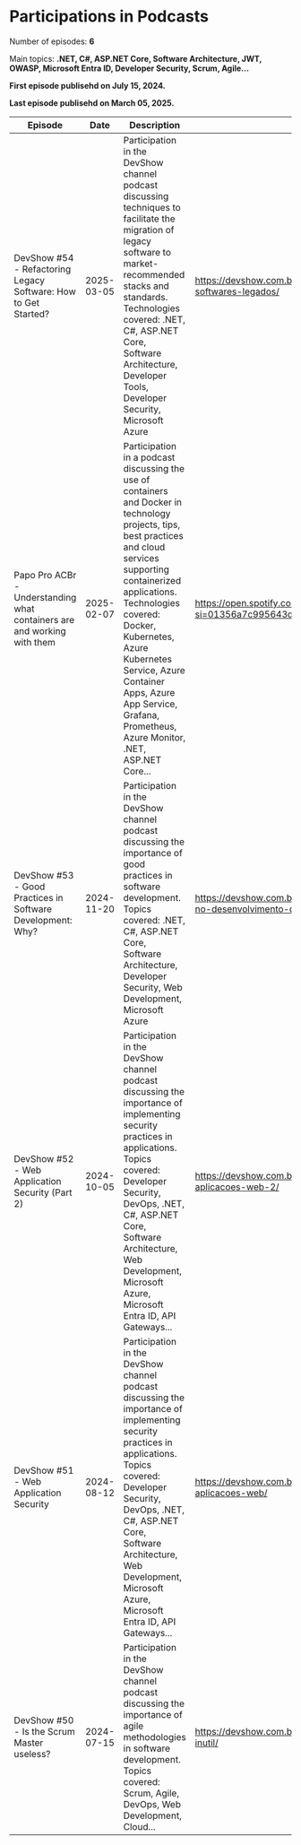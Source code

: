 # Participations in Podcasts

Number of episodes: **6**

Main topics: **.NET, C#, ASP.NET Core, Software Architecture, JWT, OWASP, Microsoft Entra ID, Developer Security, Scrum, Agile...**

**First episode publisehd on July 15, 2024.**

**Last episode publisehd on March 05, 2025.**

| Episode | Date | Description | Link |
| ------------| ---- | ------------ | ---- |
| DevShow #54 - Refactoring Legacy Software: How to Get Started? | 2025-03-05 | Participation in the DevShow channel podcast discussing techniques to facilitate the migration of legacy software to market-recommended stacks and standards.<br/>Technologies covered: .NET, C#, ASP.NET Core, Software Architecture, Developer Tools, Developer Security, Microsoft Azure | https://devshow.com.br/episode/devshow-54-refatoracao-softwares-legados/ |
| Papo Pro ACBr - Understanding what containers are and working with them | 2025-02-07 | Participation in a podcast discussing the use of containers and Docker in technology projects, tips, best practices and cloud services supporting containerized applications.<br/>Technologies covered: Docker, Kubernetes, Azure Kubernetes Service, Azure Container Apps, Azure App Service, Grafana, Prometheus, Azure Monitor, .NET, ASP.NET Core... | https://open.spotify.com/episode/5OVA7T51jx8SPOBguUFUAS?si=01356a7c995643d3&nd=1&dlsi=3e1c034c80dc4d1e |
| DevShow #53 - Good Practices in Software Development: Why? | 2024-11-20 | Participation in the DevShow channel podcast discussing the importance of good practices in software development.<br/>Topics covered: .NET, C#, ASP.NET Core, Software Architecture, Developer Security, Web Development, Microsoft Azure | https://devshow.com.br/episode/devshow-53-boas-praticas-no-desenvolvimento-de-software/ |
| DevShow #52 - Web Application Security (Part 2) | 2024-10-05 | Participation in the DevShow channel podcast discussing the importance of implementing security practices in applications.<br/>Topics covered: Developer Security, DevOps, .NET, C#, ASP.NET Core, Software Architecture, Web Development, Microsoft Azure, Microsoft Entra ID, API Gateways... | https://devshow.com.br/episode/devshow-52-seguranca-aplicacoes-web-2/ |
| DevShow #51 - Web Application Security | 2024-08-12 | Participation in the DevShow channel podcast discussing the importance of implementing security practices in applications.<br/>Topics covered: Developer Security, DevOps, .NET, C#, ASP.NET Core, Software Architecture, Web Development, Microsoft Azure, Microsoft Entra ID, API Gateways... | https://devshow.com.br/episode/devshow-51-seguranca-aplicacoes-web/ |
| DevShow #50 - Is the Scrum Master useless? | 2024-07-15 | Participation in the DevShow channel podcast discussing the importance of agile methodologies in software development.<br/>Topics covered: Scrum, Agile, DevOps, Web Development, Cloud... | https://devshow.com.br/episode/devshow-50-scrum-master-inutil/ |